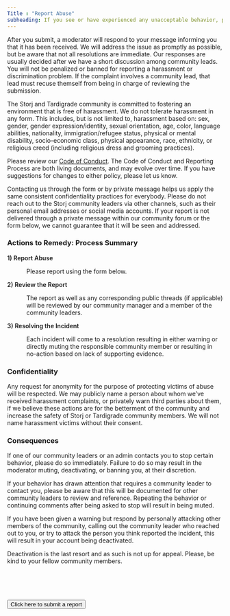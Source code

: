 ```yaml
---
Title : "Report Abuse"
subheading: If you see or have experienced any unacceptable behavior, please contact a community leader as soon as you can via direct message, or file a report through the below form.
---
```


<div style="text-align:left">

<p>After you submit, a moderator will respond to your message informing you that it has been received. We will address the issue as promptly as possible, but be aware that not all resolutions are immediate. Our responses are usually decided after we have a short discussion among community leads. You will not be penalized or banned for reporting a harassment or discrimination problem. If the complaint involves a community lead, that lead must recuse themself from being in charge of reviewing the submission. </p>

<div class="spacer10"></div>

<p>The Storj and Tardigrade community is committed to fostering an environment that is free of harassment. We do not tolerate harassment in any form. This includes, but is not limited to, harassment based on: sex, gender, gender expression/identity, sexual orientation, age, color, language abilities, nationality, immigration/refugee status, physical or mental disability, socio-economic class, physical appearance, race, ethnicity, or religious creed (including religious dress and grooming practices).</p>

<div class="spacer10"></div>

<p>Please review our <a href="/code-of-conduct/">Code of Conduct</a>. The Code of Conduct and Reporting Process are both living documents, and may evolve over time. If you have suggestions for changes to either policy, please let us know.</p>

<div class="spacer10"></div>

<p>Contacting us through the form or by private message helps us apply the same consistent confidentiality practices for everybody. Please do not reach out to the Storj community leaders via other channels, such as their personal email addresses or social media accounts. If your report is not delivered through a private message within our community forum or the form below, we cannot guarantee that it will be seen and addressed.</p>

<div class="spacer15"></div>

<h3>Actions to Remedy: Process Summary</h3>

<div class="spacer25"></div>

<li style="list-style-type:none;"><span style="font-weight:600;">1) Report Abuse</span><br>
<div class="spacer10"></div>
<p style="margin-left:45px;">Please report using the form below.</li>
<div class="spacer15"></div>
<li style="list-style-type:none;"><span style="font-weight:600;">2) Review the Report</span><br>
<div class="spacer10"></div>
<p style="margin-left:45px;">The report as well as any corresponding public threads (if applicable) will be reviewed by our community manager and a member of the community leaders.</li>
<div class="spacer15"></div>
<li style="list-style-type:none;"><span style="font-weight:600;">3) Resolving the Incident</span><br>
<div class="spacer10"></div>
<p style="margin-left:45px;">Each incident will come to a resolution resulting in either warning or directly muting the responsible community member or resulting in no-action based on lack of supporting evidence. </li>
<div class="spacer15"></div>

<div class="spacer25"></div>

<h3>Confidentiality</h3>

<div class="spacer10"></div>

<p>Any request for anonymity for the purpose of protecting victims of abuse will be respected. We may publicly name a person about whom we’ve received harassment complaints, or privately warn third parties about them, if we believe these actions are for the betterment of the community and increase the safety of Storj or Tardigrade community members. We will not name harassment victims without their consent. </p>

<div class="spacer10"></div>

<h3>Consequences</h3>

<div class="spacer10"></div>

<p>If one of our community leaders or an admin contacts you to stop certain behavior, please do so immediately. Failure to do so may result in the moderator muting, deactivating, or banning you, at their discretion.</p>

<p>If your behavior has drawn attention that requires a community leader to contact you, please be aware that this will be documented for other community leaders to review and reference. Repeating the behavior or continuing comments after being asked to stop will result in being muted.</p>

<p>If you have been given a warning but respond by personally attacking other members of the community, calling out the community leader who reached out to you, or try to attack the person you think reported the incident, this will result in your account being deactivated.</p>

<p>Deactivation is the last resort and as such is not up for appeal. Please, be kind to your fellow community members.</p>

<div class="space45"></div>
</div>

<br>
<br>
<br>
<br>
<a href="https://storjsupport.typeform.com/to/d6rm2p"><button class="btn btn-primary">Click here to submit a report</button></a>
<br>
<br>
<br>
